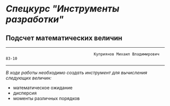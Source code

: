 #      ***Спецкурс "Инструменты разработки"***
##      **Подсчет математических величин**
------------------------------------------------------------------------------  
                                           Куприянов Михаил Владимирович 83-10  
------------------------------------------------------------------------------

*В ходе работы необходимо создать инструмент для вычисления следующих величин:*  
 - математическое ожидание
 - дисперсия
 - моменты различных порядков